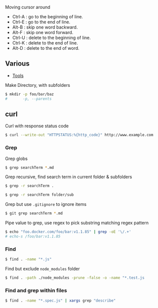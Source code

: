 Moving cursor around

-   Ctrl-A : go to the beginning of line.
-   Ctrl-E : go to the end of line.
-   Alt-B : skip one word backward.
-   Alt-F : skip one word forward.
-   Ctrl-U : delete to the beginning of line.
-   Ctrl-K : delete to the end of line.
-   Alt-D : delete to the end of word.

## Various

-   [Tools](./tools/README.md)

Make Directory, with subfolders

```bash
$ mkdir -p foo/bar/baz
#       -p, --parents
```

## curl

Curl with response status code

```bash
$ curl --write-out "HTTPSTATUS:%{http_code}" http://www.example.com
```

### Grep

Grep globs

```bash
$ grep searchTerm *.md
```

Grep recursive, find search term in current folder & subfolders

```bash
$ grep -r searchTerm .
```

```bash
$ grep -r searchTerm folder/sub
```

Grep but use `.gitignore` to ignore items

```bash
$ git grep searchTerm *.md
```

Pipe value to grep, use regex to pick substring matching regex pattern

```bash
$ echo "foo.docker.com/foo/bar:v1.1.85" | grep -oE '\/.+'
# echo-s /foo/bar:v1.1.85
```

### Find

```bash
$ find . -name "*.js"
```

Find but exclude `node_modules` folder

```bash
$ find . -path ./node_modules -prune -false -o -name "*.test.js
```

### Find and grep within files

```bash
$ find . -name "*.spec.js" | xargs grep "describe"
```
